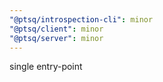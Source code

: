 ```yaml
---
"@ptsq/introspection-cli": minor
"@ptsq/client": minor
"@ptsq/server": minor
---
```


single entry-point
